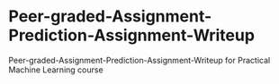 # Peer-graded-Assignment-Prediction-Assignment-Writeup
Peer-graded-Assignment-Prediction-Assignment-Writeup for Practical Machine Learning course
